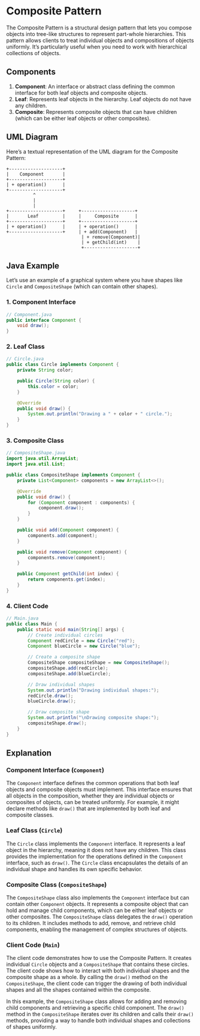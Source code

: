 # Composite Pattern

The Composite Pattern is a structural design pattern that lets you compose objects into tree-like structures to represent part-whole hierarchies. This pattern allows clients to treat individual objects and compositions of objects uniformly. It’s particularly useful when you need to work with hierarchical collections of objects.

## Components

1. **Component**: An interface or abstract class defining the common interface for both leaf objects and composite objects.
2. **Leaf**: Represents leaf objects in the hierarchy. Leaf objects do not have any children.
3. **Composite**: Represents composite objects that can have children (which can be either leaf objects or other composites).

## UML Diagram

Here’s a textual representation of the UML diagram for the Composite Pattern:

```plaintext
+--------------------+
|    Component       |
+--------------------+
| + operation()      |
+--------------------+
          ^
          |
          |
+--------------------+     +--------------------+
|       Leaf         |     |     Composite      |
+--------------------+     +--------------------+
| + operation()      |     | + operation()      |
+--------------------+     | + add(Component)   |
                            | + remove(Component)|
                            | + getChild(int)    |
                            +--------------------+
```

## Java Example

Let’s use an example of a graphical system where you have shapes like `Circle` and `CompositeShape` (which can contain other shapes).

### 1. Component Interface

```java
// Component.java
public interface Component {
    void draw();
}
```

### 2. Leaf Class

```java
// Circle.java
public class Circle implements Component {
    private String color;

    public Circle(String color) {
        this.color = color;
    }

    @Override
    public void draw() {
        System.out.println("Drawing a " + color + " circle.");
    }
}
```

### 3. Composite Class

```java
// CompositeShape.java
import java.util.ArrayList;
import java.util.List;

public class CompositeShape implements Component {
    private List<Component> components = new ArrayList<>();

    @Override
    public void draw() {
        for (Component component : components) {
            component.draw();
        }
    }

    public void add(Component component) {
        components.add(component);
    }

    public void remove(Component component) {
        components.remove(component);
    }

    public Component getChild(int index) {
        return components.get(index);
    }
}
```

### 4. Client Code

```java
// Main.java
public class Main {
    public static void main(String[] args) {
        // Create individual circles
        Component redCircle = new Circle("red");
        Component blueCircle = new Circle("blue");

        // Create a composite shape
        CompositeShape compositeShape = new CompositeShape();
        compositeShape.add(redCircle);
        compositeShape.add(blueCircle);

        // Draw individual shapes
        System.out.println("Drawing individual shapes:");
        redCircle.draw();
        blueCircle.draw();

        // Draw composite shape
        System.out.println("\nDrawing composite shape:");
        compositeShape.draw();
    }
}
```

## Explanation

### Component Interface (`Component`)

The `Component` interface defines the common operations that both leaf objects and composite objects must implement. This interface ensures that all objects in the composition, whether they are individual objects or composites of objects, can be treated uniformly. For example, it might declare methods like `draw()` that are implemented by both leaf and composite classes.

### Leaf Class (`Circle`)

The `Circle` class implements the `Component` interface. It represents a leaf object in the hierarchy, meaning it does not have any children. This class provides the implementation for the operations defined in the `Component` interface, such as `draw()`. The `Circle` class encapsulates the details of an individual shape and handles its own specific behavior.

### Composite Class (`CompositeShape`)

The `CompositeShape` class also implements the `Component` interface but can contain other `Component` objects. It represents a composite object that can hold and manage child components, which can be either leaf objects or other composites. The `CompositeShape` class delegates the `draw()` operation to its children. It includes methods to add, remove, and retrieve child components, enabling the management of complex structures of objects.

### Client Code (`Main`)

The client code demonstrates how to use the Composite Pattern. It creates individual `Circle` objects and a `CompositeShape` that contains these circles. The client code shows how to interact with both individual shapes and the composite shape as a whole. By calling the `draw()` method on the `CompositeShape`, the client code can trigger the drawing of both individual shapes and all the shapes contained within the composite.

In this example, the `CompositeShape` class allows for adding and removing child components and retrieving a specific child component. The `draw()` method in the `CompositeShape` iterates over its children and calls their `draw()` methods, providing a way to handle both individual shapes and collections of shapes uniformly.
